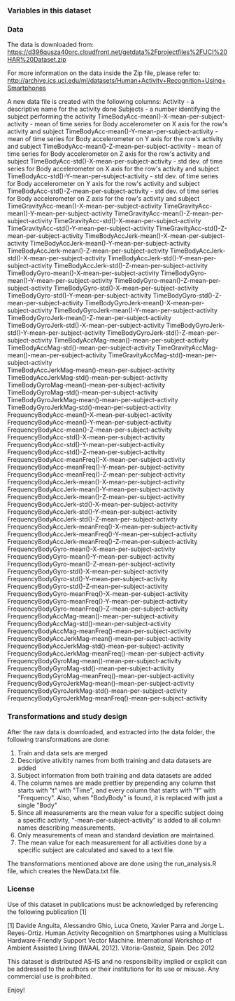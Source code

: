 ### Variables in this dataset

### Data
The data is downloaded from:
https://d396qusza40orc.cloudfront.net/getdata%2Fprojectfiles%2FUCI%20HAR%20Dataset.zip

For more information on the data inside the Zip file, please refer to:
http://archive.ics.uci.edu/ml/datasets/Human+Activity+Recognition+Using+Smartphones

A new data file is created with the following columns:
Activity - a descriptive name for the activity done
Subjects - a number identifying the subject performing the activity
TimeBodyAcc-mean()-X-mean-per-subject-activity  - mean of time series for Body accelerometer on X axis for the row's activity and subject
TimeBodyAcc-mean()-Y-mean-per-subject-activity - mean of time series for Body accelerometer on Y axis for the row's activity and subject
TimeBodyAcc-mean()-Z-mean-per-subject-activity - mean of time series for Body accelerometer on Z axis for the row's activity and subject
TimeBodyAcc-std()-X-mean-per-subject-activity - std dev. of time series for Body accelerometer on X axis for the row's activity and subject
TimeBodyAcc-std()-Y-mean-per-subject-activity - std dev. of time series for Body accelerometer on Y axis for the row's activity and subject
TimeBodyAcc-std()-Z-mean-per-subject-activity - std dev. of time series for Body accelerometer on Z axis for the row's activity and subject
TimeGravityAcc-mean()-X-mean-per-subject-activity
TimeGravityAcc-mean()-Y-mean-per-subject-activity
TimeGravityAcc-mean()-Z-mean-per-subject-activity
TimeGravityAcc-std()-X-mean-per-subject-activity
TimeGravityAcc-std()-Y-mean-per-subject-activity
TimeGravityAcc-std()-Z-mean-per-subject-activity
TimeBodyAccJerk-mean()-X-mean-per-subject-activity
TimeBodyAccJerk-mean()-Y-mean-per-subject-activity
TimeBodyAccJerk-mean()-Z-mean-per-subject-activity
TimeBodyAccJerk-std()-X-mean-per-subject-activity
TimeBodyAccJerk-std()-Y-mean-per-subject-activity
TimeBodyAccJerk-std()-Z-mean-per-subject-activity
TimeBodyGyro-mean()-X-mean-per-subject-activity
TimeBodyGyro-mean()-Y-mean-per-subject-activity
TimeBodyGyro-mean()-Z-mean-per-subject-activity
TimeBodyGyro-std()-X-mean-per-subject-activity
TimeBodyGyro-std()-Y-mean-per-subject-activity
TimeBodyGyro-std()-Z-mean-per-subject-activity
TimeBodyGyroJerk-mean()-X-mean-per-subject-activity
TimeBodyGyroJerk-mean()-Y-mean-per-subject-activity
TimeBodyGyroJerk-mean()-Z-mean-per-subject-activity
TimeBodyGyroJerk-std()-X-mean-per-subject-activity
TimeBodyGyroJerk-std()-Y-mean-per-subject-activity
TimeBodyGyroJerk-std()-Z-mean-per-subject-activity
TimeBodyAccMag-mean()-mean-per-subject-activity
TimeBodyAccMag-std()-mean-per-subject-activity
TimeGravityAccMag-mean()-mean-per-subject-activity
TimeGravityAccMag-std()-mean-per-subject-activity             
TimeBodyAccJerkMag-mean()-mean-per-subject-activity           
TimeBodyAccJerkMag-std()-mean-per-subject-activity            
TimeBodyGyroMag-mean()-mean-per-subject-activity              
TimeBodyGyroMag-std()-mean-per-subject-activity               
TimeBodyGyroJerkMag-mean()-mean-per-subject-activity          
TimeBodyGyroJerkMag-std()-mean-per-subject-activity           
FrequencyBodyAcc-mean()-X-mean-per-subject-activity           
FrequencyBodyAcc-mean()-Y-mean-per-subject-activity           
FrequencyBodyAcc-mean()-Z-mean-per-subject-activity           
FrequencyBodyAcc-std()-X-mean-per-subject-activity            
FrequencyBodyAcc-std()-Y-mean-per-subject-activity            
FrequencyBodyAcc-std()-Z-mean-per-subject-activity            
FrequencyBodyAcc-meanFreq()-X-mean-per-subject-activity       
FrequencyBodyAcc-meanFreq()-Y-mean-per-subject-activity       
FrequencyBodyAcc-meanFreq()-Z-mean-per-subject-activity       
FrequencyBodyAccJerk-mean()-X-mean-per-subject-activity       
FrequencyBodyAccJerk-mean()-Y-mean-per-subject-activity       
FrequencyBodyAccJerk-mean()-Z-mean-per-subject-activity       
FrequencyBodyAccJerk-std()-X-mean-per-subject-activity        
FrequencyBodyAccJerk-std()-Y-mean-per-subject-activity        
FrequencyBodyAccJerk-std()-Z-mean-per-subject-activity        
FrequencyBodyAccJerk-meanFreq()-X-mean-per-subject-activity   
FrequencyBodyAccJerk-meanFreq()-Y-mean-per-subject-activity   
FrequencyBodyAccJerk-meanFreq()-Z-mean-per-subject-activity   
FrequencyBodyGyro-mean()-X-mean-per-subject-activity          
FrequencyBodyGyro-mean()-Y-mean-per-subject-activity          
FrequencyBodyGyro-mean()-Z-mean-per-subject-activity          
FrequencyBodyGyro-std()-X-mean-per-subject-activity           
FrequencyBodyGyro-std()-Y-mean-per-subject-activity           
FrequencyBodyGyro-std()-Z-mean-per-subject-activity           
FrequencyBodyGyro-meanFreq()-X-mean-per-subject-activity      
FrequencyBodyGyro-meanFreq()-Y-mean-per-subject-activity      
FrequencyBodyGyro-meanFreq()-Z-mean-per-subject-activity      
FrequencyBodyAccMag-mean()-mean-per-subject-activity          
FrequencyBodyAccMag-std()-mean-per-subject-activity           
FrequencyBodyAccMag-meanFreq()-mean-per-subject-activity      
FrequencyBodyAccJerkMag-mean()-mean-per-subject-activity      
FrequencyBodyAccJerkMag-std()-mean-per-subject-activity       
FrequencyBodyAccJerkMag-meanFreq()-mean-per-subject-activity  
FrequencyBodyGyroMag-mean()-mean-per-subject-activity         
FrequencyBodyGyroMag-std()-mean-per-subject-activity          
FrequencyBodyGyroMag-meanFreq()-mean-per-subject-activity     
FrequencyBodyGyroJerkMag-mean()-mean-per-subject-activity     
FrequencyBodyGyroJerkMag-std()-mean-per-subject-activity      
FrequencyBodyGyroJerkMag-meanFreq()-mean-per-subject-activity 

### Transformations and study design
After the raw data is downloaded, and extracted into the data folder, the following transformations are done:
1. Train and data sets are merged
2. Descriptive ativitity names from both training and data datasets are added
3. Subject information from both training and data datasets are added
4. The column names are made prettier by prepending any column that starts with "t" with "Time", and every column that starts with "f" with "Frequency". Also, when "BodyBody" is found, it is replaced with just a single "Body"
5. Since all measurements are the mean value for a specific subject doing a specific activity, "-mean-per-subject-activity" is added to all column names describing measurements.
6. Only measurements of mean and standard deviation are maintained.
7. The mean value for each measurement for all activities done by a specific subject are calculated and saved to a text file. 

The transformations mentioned above are done using the run_analysis.R file, which creates the NewData.txt file.


### License
Use of this dataset in publications must be acknowledged by referencing the following publication [1] 

[1] Davide Anguita, Alessandro Ghio, Luca Oneto, Xavier Parra and Jorge L. Reyes-Ortiz. Human Activity Recognition on Smartphones using a Multiclass Hardware-Friendly Support Vector Machine. International Workshop of Ambient Assisted Living (IWAAL 2012). Vitoria-Gasteiz, Spain. Dec 2012

This dataset is distributed AS-IS and no responsibility implied or explicit can be addressed to the authors or their institutions for its use or misuse. Any commercial use is prohibited.

Enjoy!
